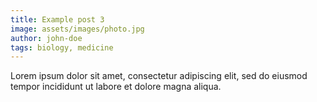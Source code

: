 ```yaml
---
title: Example post 3
image: assets/images/photo.jpg
author: john-doe
tags: biology, medicine
---
```


Lorem ipsum dolor sit amet, consectetur adipiscing elit, sed do eiusmod tempor incididunt ut labore et dolore magna aliqua.
